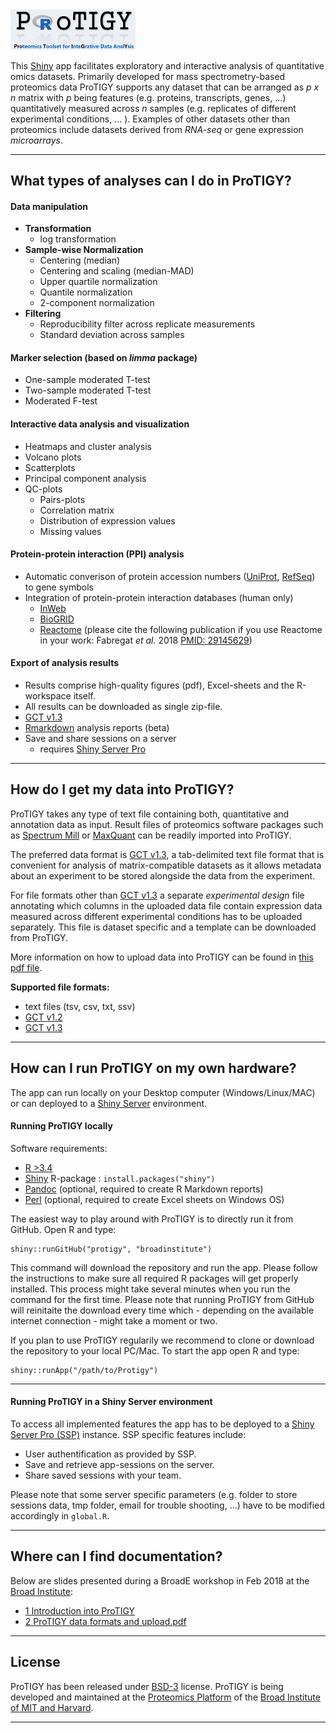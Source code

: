 <img src="www/logo_v4.png" alt="Drawing" style="width: 200px;"/>


This [Shiny](https://shiny.rstudio.com/) app facilitates exploratory and interactive analysis of quantitative omics datasets. Primarily developed for mass spectrometry-based proteomics data ProTIGY supports any dataset that can be arranged as *p x n* matrix with *p* being features (e.g. proteins, transcripts, genes, ...) quantitatively measured across *n* samples (e.g. replicates of different experimental conditions, ... ). Examples of other datasets other than proteomics include datasets derived from *RNA-seq* or gene expression *microarrays*.

***

## What types of analyses can I do in ProTIGY?

#### Data manipulation
* **Transformation**
    + log transformation
* **Sample-wise Normalization**
    + Centering (median)
    + Centering and scaling (median-MAD)
    + Upper quartile normalization
    + Quantile normalization
    + 2-component normalization
* **Filtering**
    + Reproducibility filter across replicate measurements
    + Standard deviation across samples
    
#### Marker selection (based on _limma_ package)
* One-sample moderated T-test
* Two-sample moderated T-test
* Moderated F-test

#### Interactive data analysis and visualization
* Heatmaps and cluster analysis
* Volcano plots
* Scatterplots
* Principal component analysis
* QC-plots
    + Pairs-plots
    + Correlation matrix
    + Distribution of expression values
    + Missing values

#### Protein-protein interaction (PPI) analysis
* Automatic converison of protein accession numbers ([UniProt](https://www.uniprot.org/), [RefSeq](https://www.ncbi.nlm.nih.gov/refseq/)) to gene symbols
* Integration of protein-protein interaction databases (human only)
    + [InWeb](https://www.ncbi.nlm.nih.gov/pmc/articles/PMC5839635/) 
    + [BioGRID](https://thebiogrid.org/)
    + [Reactome](https://reactome.org/) (please cite the following publication if you use Reactome in your work: Fabregat *et al.* 2018 [PMID: 29145629](https://www.ncbi.nlm.nih.gov/pubmed/29145629))

#### Export of analysis results
* Results comprise high-quality figures (pdf), Excel-sheets and the R-workspace itself.
* All results can be downloaded as single zip-file.
* [GCT v1.3](https://clue.io/connectopedia/gct_format)
* [Rmarkdown](https://rmarkdown.rstudio.com/) analysis reports (beta)
* Save and share sessions on a server
    + requires [Shiny Server Pro](https://www.rstudio.com/products/shiny-server-pro/)

***

## How do I get my data into ProTIGY?
ProTIGY takes any type of text file containing both, quantitative and annotation data as input. Result files of proteomics software packages such as [Spectrum Mill](https://www.agilent.com/en/products/software-informatics/masshunter-suite/masshunter-for-life-science-research/spectrum-mill) or [MaxQuant](https://www.biochem.mpg.de/5111795/maxquant) can be readily imported into ProTIGY. 

The preferred data format is [GCT v1.3](https://clue.io/connectopedia/gct_format), a tab-delimited text file format that is convenient for analysis of matrix-compatible datasets as it allows metadata about an experiment to be stored alongside the data from the experiment. 

For file formats other than [GCT v1.3](https://clue.io/connectopedia/gct_format) a separate *experimental design* file annotating which columns in the uploaded data file contain expression data measured across different experimental conditions has to be uploaded separately. This file is dataset specific and a template can be downloaded from ProTIGY. 

More information on how to upload data into ProTIGY can be found in [this pdf file](https://github.com/broadinstitute/protigy/blob/master/docs/2_Protigy_data_formats_and_upload.pdf). 


**Supported file formats:**

  * text files (tsv, csv, txt, ssv)
  * [GCT v1.2](https://software.broadinstitute.org/cancer/software/gsea/wiki/index.php/Data_formats#GCT:_Gene_Cluster_Text_file_format_.28.2A.gct.29)
  * [GCT v1.3](https://clue.io/connectopedia/gct_format)

***

## How can I run ProTIGY on my own hardware?

The app can run locally on your Desktop computer (Windows/Linux/MAC) or can deployed to a [Shiny Server](https://www.rstudio.com/products/shiny/shiny-server/) environment.


#### Running ProTIGY locally

Software requirements:

* [R >3.4](https://cran.r-project.org/)
* [Shiny](https://shiny.rstudio.com/) R-package : ```install.packages("shiny")```
* [Pandoc](https://github.com/jgm/pandoc/releases/tag/2.1.1) (optional, required to create R Markdown reports)
* [Perl](http://strawberryperl.com) (optional, required to create Excel sheets on Windows OS)

The easiest way to play around with ProTIGY is to directly run it from GitHub. Open R and type:

```{r}
shiny::runGitHub("protigy", "broadinstitute")
```

This command will download the repository and run the app. Please follow the instructions to make sure all required R packages will get properly installed. This process might take several minutes when you run the command for the first time. Please note that running ProTIGY from GitHub will reinitaite the download every time which - depending on the available internet connection - might take a moment or two. 

If you plan to use ProTIGY regularily we recommend to clone or download the repository to your local PC/Mac. To start the app open R and type:

```{r}
shiny::runApp("/path/to/Protigy")
```
***

#### Running ProTIGY in a Shiny Server environment

To access all implemented features the app has to be deployed to a [Shiny Server Pro (SSP)](https://www.rstudio.com/products/shiny-server-pro/) instance. SSP specific features include:

* User authentification as provided by SSP.
* Save and retrieve app-sessions on the server.
* Share saved sessions with your team.

Please note that some server specific parameters (e.g. folder to store sessions data, tmp folder, email for trouble shooting, ...) have to be modified accordingly in ```global.R```.  

***

## Where can I find documentation?

Below are slides presented during a BroadE workshop in Feb 2018 at the [Broad Institute](https://www.broadinstitute.org/):

* [1 Introduction into ProTIGY](https://github.com/broadinstitute/protigy/blob/master/docs/1_Introduction_into_Protigy.pdf)
* [2 ProTIGY data formats and upload.pdf](https://github.com/broadinstitute/protigy/blob/master/docs/2_Protigy_data_formats_and_upload.pdf)

***

## License

ProTIGY has been released under [BSD-3](https://github.com/broadinstitute/protigy/blob/master/LICENSE.md) license. ProTIGY is being developed and maintained at the [Proteomics Platform](https://www.broadinstitute.org/proteomics) of the [Broad Institute of MIT and Harvard](https://www.broadinstitute.org/).

***
